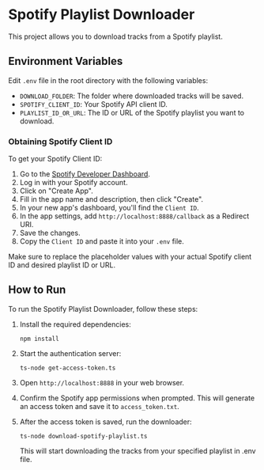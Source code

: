 # Spotify Playlist Downloader

This project allows you to download tracks from a Spotify playlist.

## Environment Variables

Edit `.env` file in the root directory with the following variables:

- `DOWNLOAD_FOLDER`: The folder where downloaded tracks will be saved.
- `SPOTIFY_CLIENT_ID`: Your Spotify API client ID.
- `PLAYLIST_ID_OR_URL`: The ID or URL of the Spotify playlist you want to download.

### Obtaining Spotify Client ID

To get your Spotify Client ID:

1. Go to the [Spotify Developer Dashboard](https://developer.spotify.com/).
2. Log in with your Spotify account.
3. Click on "Create App".
4. Fill in the app name and description, then click "Create".
5. In your new app's dashboard, you'll find the `Client ID`.
6. In the app settings, add `http://localhost:8888/callback` as a Redirect URI.
7. Save the changes.
8. Copy the `Client ID` and paste it into your `.env` file.

Make sure to replace the placeholder values with your actual Spotify client ID and desired playlist ID or URL.

## How to Run

To run the Spotify Playlist Downloader, follow these steps:

1. Install the required dependencies:

   ```
   npm install
   ```

2. Start the authentication server:

   ```
   ts-node get-access-token.ts
   ```

3. Open `http://localhost:8888` in your web browser.

4. Confirm the Spotify app permissions when prompted. This will generate an access token and save it to `access_token.txt`.

5. After the access token is saved, run the downloader:

   ```
   ts-node download-spotify-playlist.ts
   ```

   This will start downloading the tracks from your specified playlist in .env file.